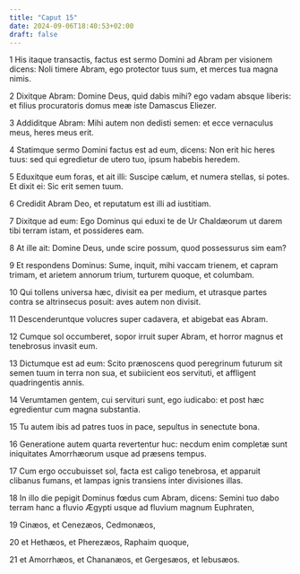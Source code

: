 ```yaml
---
title: "Caput 15"
date: 2024-09-06T18:40:53+02:00
draft: false
---
```




1 His itaque transactis, factus est sermo Domini ad Abram per visionem dicens: Noli timere Abram, ego protector tuus sum, et merces tua magna nimis.

2 Dixitque Abram: Domine Deus, quid dabis mihi? ego vadam absque liberis: et filius procuratoris domus meæ iste Damascus Eliezer.

3 Addiditque Abram: Mihi autem non dedisti semen: et ecce vernaculus meus, heres meus erit.

4 Statimque sermo Domini factus est ad eum, dicens: Non erit hic heres tuus: sed qui egredietur de utero tuo, ipsum habebis heredem.

5 Eduxitque eum foras, et ait illi: Suscipe cælum, et numera stellas, si potes. Et dixit ei: Sic erit semen tuum.

6 Credidit Abram Deo, et reputatum est illi ad iustitiam.

7 Dixitque ad eum: Ego Dominus qui eduxi te de Ur Chaldæorum ut darem tibi terram istam, et possideres eam.

8 At ille ait: Domine Deus, unde scire possum, quod possessurus sim eam?

9 Et respondens Dominus: Sume, inquit, mihi vaccam trienem, et capram trimam, et arietem annorum trium, turturem quoque, et columbam.

10 Qui tollens universa hæc, divisit ea per medium, et utrasque partes contra se altrinsecus posuit: aves autem non divisit.

11 Descenderuntque volucres super cadavera, et abigebat eas Abram.

12 Cumque sol occumberet, sopor irruit super Abram, et horror magnus et tenebrosus invasit eum.

13 Dictumque est ad eum: Scito prænoscens quod peregrinum futurum sit semen tuum in terra non sua, et subiicient eos servituti, et affligent quadringentis annis.

14 Verumtamen gentem, cui servituri sunt, ego iudicabo: et post hæc egredientur cum magna substantia.

15 Tu autem ibis ad patres tuos in pace, sepultus in senectute bona.

16 Generatione autem quarta revertentur huc: necdum enim completæ sunt iniquitates Amorrhæorum usque ad præsens tempus.

17 Cum ergo occubuisset sol, facta est caligo tenebrosa, et apparuit clibanus fumans, et lampas ignis transiens inter divisiones illas.

18 In illo die pepigit Dominus fœdus cum Abram, dicens: Semini tuo dabo terram hanc a fluvio Ægypti usque ad fluvium magnum Euphraten,

19 Cinæos, et Cenezæos, Cedmonæos,

20 et Hethæos, et Pherezæos, Raphaim quoque,

21 et Amorrhæos, et Chananæos, et Gergesæos, et Iebusæos.

